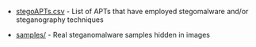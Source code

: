 * [stegoAPTs.csv](stegoAPTs.csv) - List of APTs that have employed stegomalware and/or steganography techniques

* [samples/](samples/) - Real steganomalware samples hidden in images
